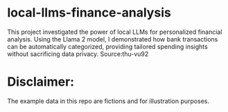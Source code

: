 # local-llms-finance-analysis
This project investigated the power of local LLMs for personalized financial analysis. Using the Llama 2 model, I demonstrated how bank transactions can be automatically categorized, providing tailored spending insights without sacrificing data privacy.
Source:thu-vu92
# Disclaimer:
The example data in this repo are fictions and for illustration purposes.
